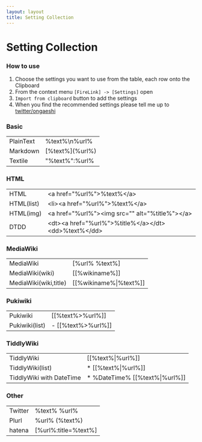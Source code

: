 ```yaml
---
layout: layout
title: Setting Collection
---
```

# Setting Collection

###  How to use

1. Choose the settings you want to use from the table, each row onto the Clipboard
2. From the context menu `[FireLink] -> [Settings]` open
3. `Import from clipboard` button to add the settings
4. When you find the recommended settings please tell me up to [twitter/ongaeshi](https://twitter.com/ongaeshi)

### Basic

<table>
<tr class="recommended-raw"><td><span>PlainText</span></td><td><span>%text%\n%url%</span></td></tr>
<tr class="recommended-raw"><td><span>Markdown</span></td><td><span>[%text%](%url%)</span></td></tr>
<tr class="recommended-raw"><td><span>Textile</span></td><td><span>"%text%":%url%</span></td></tr>
</table>

### HTML

<table>
<tr class="recommended-raw"><td><span>HTML</span></td><td><span>&lt;a href=&quot;%url%&quot;&gt;%text%&lt;/a&gt;</span></td></tr>
<tr class="recommended-raw"><td><span>HTML(list)</span></td><td><span>&lt;li&gt;&lt;a href=&quot;%url%&quot;&gt;%text%&lt;/a&gt;</span></td></tr>
<tr class="recommended-raw"><td><span>HTML(img)</span></td><td><span>&lt;a href=&quot;%url%&quot;&gt;&lt;img src=&quot;&quot; alt=&quot;%title%&quot;&gt;&lt;/a&gt;</span></td></tr>
<tr class="recommended-raw"><td><span>DTDD</span></td><td><span>&lt;dt&gt;&lt;a href=&quot;%url%&quot;&gt;%title%&lt;/a&gt;&lt;/dt&gt;&lt;dd&gt;%text%&lt;/dd&gt;</span></td></tr>
</table>

### MediaWiki

<table>
<tr class="recommended-raw"><td><span>MediaWiki</span></td><td><span>[%url% %text%]</span></td></tr>
<tr class="recommended-raw"><td><span>MediaWiki(wiki)</span></td><td><span>[[%wikiname%]]</span></td></tr>
<tr class="recommended-raw"><td><span>MediaWiki(wiki,title)</span></td><td><span>[[%wikiname%|%text%]]</span></td></tr>
</table>

### Pukiwiki
<table>
<tr class="recommended-raw"><td><span>Pukiwiki</span></td><td><span>[[%text%&gt;%url%]]</span></td></tr>
<tr class="recommended-raw"><td><span>Pukiwiki(list)</span></td><td><span>- [[%text%&gt;%url%]]</span></td></tr>
</table>

### TiddlyWiki
<table>
<tr class="recommended-raw"><td><span>TiddlyWiki</span></td><td><span>[[%text%|%url%]]</span></td></tr>
<tr class="recommended-raw"><td><span>TiddlyWiki(list)</span></td><td><span>* [[%text%|%url%]]</span></td></tr>
<tr class="recommended-raw"><td><span>TiddlyWiki with DateTime</span></td><td><span>* %DateTime% [[%text%|%url%]]</span></td></tr>
</table>

### Other
<table>
<tr class="recommended-raw"><td><span>Twitter</span></td><td><span>%text% %url%</span></td></tr>
<tr class="recommended-raw"><td><span>Plurl</span></td><td><span>%url% (%text%)</span></td></tr>
<tr class="recommended-raw"><td><span>hatena</span></td><td><span>[%url%:title=%text%]</span></td></tr>
</table>
